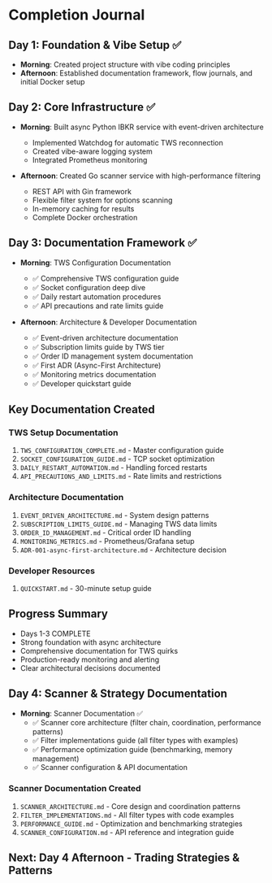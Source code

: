 # Completion Journal

## Day 1: Foundation & Vibe Setup ✅
- **Morning**: Created project structure with vibe coding principles
- **Afternoon**: Established documentation framework, flow journals, and initial Docker setup

## Day 2: Core Infrastructure ✅
- **Morning**: Built async Python IBKR service with event-driven architecture
  - Implemented Watchdog for automatic TWS reconnection
  - Created vibe-aware logging system
  - Integrated Prometheus monitoring
  
- **Afternoon**: Created Go scanner service with high-performance filtering
  - REST API with Gin framework
  - Flexible filter system for options scanning
  - In-memory caching for results
  - Complete Docker orchestration

## Day 3: Documentation Framework ✅
- **Morning**: TWS Configuration Documentation
  - ✅ Comprehensive TWS configuration guide
  - ✅ Socket configuration deep dive
  - ✅ Daily restart automation procedures
  - ✅ API precautions and rate limits guide
  
- **Afternoon**: Architecture & Developer Documentation
  - ✅ Event-driven architecture documentation
  - ✅ Subscription limits guide by TWS tier
  - ✅ Order ID management system documentation
  - ✅ First ADR (Async-First Architecture)
  - ✅ Monitoring metrics documentation
  - ✅ Developer quickstart guide

## Key Documentation Created

### TWS Setup Documentation
1. `TWS_CONFIGURATION_COMPLETE.md` - Master configuration guide
2. `SOCKET_CONFIGURATION_GUIDE.md` - TCP socket optimization
3. `DAILY_RESTART_AUTOMATION.md` - Handling forced restarts
4. `API_PRECAUTIONS_AND_LIMITS.md` - Rate limits and restrictions

### Architecture Documentation
1. `EVENT_DRIVEN_ARCHITECTURE.md` - System design patterns
2. `SUBSCRIPTION_LIMITS_GUIDE.md` - Managing TWS data limits
3. `ORDER_ID_MANAGEMENT.md` - Critical order ID handling
4. `MONITORING_METRICS.md` - Prometheus/Grafana setup
5. `ADR-001-async-first-architecture.md` - Architecture decision

### Developer Resources
1. `QUICKSTART.md` - 30-minute setup guide

## Progress Summary
- Days 1-3 COMPLETE
- Strong foundation with async architecture
- Comprehensive documentation for TWS quirks
- Production-ready monitoring and alerting
- Clear architectural decisions documented

## Day 4: Scanner & Strategy Documentation
- **Morning**: Scanner Documentation ✅
  - ✅ Scanner core architecture (filter chain, coordination, performance patterns)
  - ✅ Filter implementations guide (all filter types with examples)
  - ✅ Performance optimization guide (benchmarking, memory management)
  - ✅ Scanner configuration & API documentation
  
### Scanner Documentation Created
1. `SCANNER_ARCHITECTURE.md` - Core design and coordination patterns
2. `FILTER_IMPLEMENTATIONS.md` - All filter types with code examples
3. `PERFORMANCE_GUIDE.md` - Optimization and benchmarking strategies
4. `SCANNER_CONFIGURATION.md` - API reference and integration guide

## Next: Day 4 Afternoon - Trading Strategies & Patterns